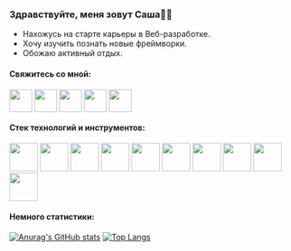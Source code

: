 ### Здравствуйте, меня зовут Саша🖖🏼
- Нахожусь на старте карьеры в Веб-разработке.
- Хочу изучить познать новые фреймворки.
- Обожаю активный отдых.
#### Свяжитесь со мной:
<a href="mailto: alexgrichenok@icloud.com" target="blank"><img align="center" src="https://user-images.githubusercontent.com/74908494/132295400-8f573c39-2cae-4bb3-97c2-a96a01241e51.png" alt="" height="40" width="40" /></a>
<a href="https://www.facebook.com/profile.php?id=100010777031212" target="blank"><img align="center" src="https://user-images.githubusercontent.com/74908494/132295297-09924991-48d8-4378-bb5e-dc6123600b09.png" alt="" height="40" width="40" /></a>
<a href="https://www.linkedin.com/in/aleksandr-grichenok/" target="blank"><img align="center" src="https://cdn.jsdelivr.net/npm/simple-icons@3.0.1/icons/linkedin.svg" alt="" height="40" width="40" /></a>
<a href="https://www.instagram.com/alexgrichenok/?r=nametag" target="blank"><img align="center" src="https://user-images.githubusercontent.com/74908494/132295300-95d10954-77a2-4e66-96e3-6ee8b7b40624.png" alt="" height="40" width="40" /></a>
<a href="https://t.me/alexsander_grichenok" target="blank"><img align="center" src="https://user-images.githubusercontent.com/74908494/132295456-20d5c40f-565c-4dd4-8612-0aee05f9a440.png" alt="" height="40" width="40" /></a> 

#### Стек технологий и инструментов:
<div>
<img src="https://user-images.githubusercontent.com/74908494/132122426-ee2d7224-4df3-4ad1-b9dd-15ce3ce300e8.png" width="50" />
<img src="https://user-images.githubusercontent.com/74908494/132122429-bbd7b987-fd27-43a3-847e-04cd5855498c.png" width="50" />
<img src="https://user-images.githubusercontent.com/74908494/132122762-6f12bf25-9b8e-4047-af60-56a16a6ff728.png" width="50" />
<img src="https://user-images.githubusercontent.com/74908494/132122724-7e2ece02-060b-4ae8-b04d-afea2c07b9de.png" width="50" />
<img src="https://user-images.githubusercontent.com/74908494/132122432-6668205a-f0c0-4ccf-8e46-bb06ac90ef72.png" width="50" />
<img src="https://user-images.githubusercontent.com/74908494/132122694-b3ca8974-aa47-49e9-b850-0018e58340ec.png" width="50" />
<img src="https://user-images.githubusercontent.com/74908494/132122992-3fe7fa3b-d498-40b0-bffa-8469efb0a2d0.png" width="50" />
<img src="https://user-images.githubusercontent.com/74908494/132122947-5747a5ad-eb60-4d18-9003-357c84fa8af9.png" width="50" />
<img src="https://user-images.githubusercontent.com/74908494/132122909-65ca745e-9312-4fdf-a6ef-687e59ae2910.png" width="50" />
<img src="https://user-images.githubusercontent.com/74908494/132122864-02b4dc22-1de3-4bdb-8050-7b96c352e516.png" width="50" />
</div>

#### Немного статистики:

[![Anurag's GitHub stats](https://github-readme-stats.vercel.app/api?username=AliaksandrHrychonak)](https://github.com/anuraghazra/github-readme-stats)
[![Top Langs](https://github-readme-stats.vercel.app/api/top-langs/?username=AliaksandrHrychonak&layout=compact)](https://github.com/anuraghazra/github-readme-stats)
